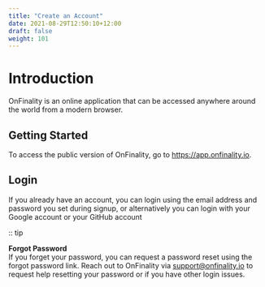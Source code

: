 ```yaml
---
title: "Create an Account"
date: 2021-08-29T12:50:10+12:00
draft: false
weight: 101
---
```


# Introduction

OnFinality is an online application that can be accessed anywhere around the world from a modern browser. 

## Getting Started

To access the public version of OnFinality, go to https://app.onfinality.io.


## Login

If you already have an account, you can login using the email address and password you set during signup, or alternatively you can login with your Google account or your GitHub account


:: tip

**Forgot Password**  
If you forget your password, you can request a password reset using the forgot password link. Reach out to OnFinality via support@onfinality.io to request help resetting your password or if you have other login issues.



